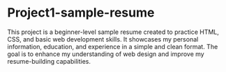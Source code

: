# Project1-sample-resume
This project is a beginner-level sample resume created to practice HTML, CSS, and basic web development skills. It showcases my personal information, education, and experience in a simple and clean format. The goal is to enhance my understanding of web design and improve my resume-building capabilities.
